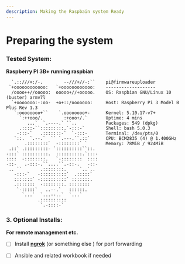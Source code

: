 ```yaml
---
description: Making the Raspbain system Ready
---
```


# Preparing the system

### Tested System:

**Raspberry PI 3B+ running raspbian**

```text
  `.::///+:/-.        --///+//-:``    pi@firmwareuploader
 `+oooooooooooo:   `+oooooooooooo:    -------------------
  /oooo++//ooooo:  ooooo+//+ooooo.    OS: Raspbian GNU/Linux 10 (buster) armv7l
  `+ooooooo:-:oo-  +o+::/ooooooo:     Host: Raspberry Pi 3 Model B Plus Rev 1.3
   `:oooooooo+``    `.oooooooo+-      Kernel: 5.10.17-v7+
     `:++ooo/.        :+ooo+/.`       Uptime: 4 mins
        ...`  `.----.` ``..           Packages: 549 (dpkg)
     .::::-``:::::::::.`-:::-`        Shell: bash 5.0.3
    -:::-`   .:::::::-`  `-:::-       Terminal: /dev/pts/0
   `::.  `.--.`  `` `.---.``.::`      CPU: BCM2835 (4) @ 1.400GHz
       .::::::::`  -::::::::` `       Memory: 78MiB / 924MiB
 .::` .:::::::::- `::::::::::``::.
-:::` ::::::::::.  ::::::::::.`:::-
::::  -::::::::.   `-::::::::  ::::
-::-   .-:::-.``....``.-::-.   -::-
 .. ``       .::::::::.     `..`..
   -:::-`   -::::::::::`  .:::::`
   :::::::` -::::::::::` :::::::.
   .:::::::  -::::::::. ::::::::
    `-:::::`   ..--.`   ::::::.
      `...`  `...--..`  `...`
            .::::::::::
             `.-::::-`
```



### 

### 3. Optional Installs:

**For remote management etc.**  

* [ ] Install [**ngrok**](https://ngrok.com/) \(or something else \) for port forwarding
* [ ] Ansible and related workbook if needed



